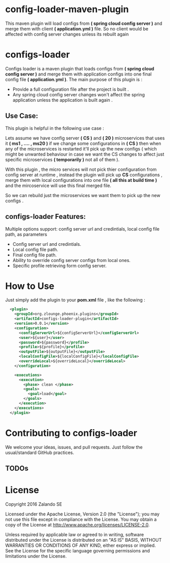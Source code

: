 # config-loader-maven-plugin

This maven plugin will load configs from **( spring cloud config server )** and merge them with client **( application.yml )** file.
So no client would be affected with config server changes unless its rebuilt again

configs-loader
=========

Configs loader is a maven plugin that loads configs from **( spring cloud config server )** and merge them with application configs into one final config file **( application.yml )**.
The main purpose of this plugin is :
- Provide a full configuration file after the project is built .
- Any spring cloud config server changes won't affect the spring application unless the application is built again .

Use Case:
-------------------
This plugin is helpful in the following use case :

Lets assume we have config server **( CS )** and **( 20 )** microservices that uses it **( ms1 , .... , ms20 )**
if we change some configurations in **( CS )** then when any of the microservices is restarted it'll pick up the new configs ( which might be unwanted behaviour in case we want the CS changes to affect just specific microservices **( temporarily )** not all of them ).

With this plugin , the micro services will not pick thier configuration from config server at runtime , instead the plugin will pick up **CS** configurations , merge them with local configurations into one file **( all this at build time )** and the mircoservice will use this final merged file.

So we can rebuild just the microservices we want them to pick up the new configs .

configs-loader Features:
-------------------
Multiple options support: config server url and credintials, local config file path, as parameters
- Config server url and credintials.
- Local config file path.
- Final config file path.
- Ability to override config server configs from local ones.
- Specific profile retrieving form config server.

How to Use
==========

Just simply add the plugin to your **pom.xml** file , like the following :

```xml
  <plugin>
    <groupId>org.zlounge.phoenix.plugins</groupId>
    <artifactId>configs-loader-plugin</artifactId>
    <version>0.0.1</version>
    <configuration>
      <configServerUrl>${configServerUrl}</configServerUrl>
      <user>${user}</user>
      <password>${password}</profile>
      <profile>${profile}</profile>
      <outputFile>${outputFile}</outputFile>
      <localConfigFile>${localConfigFile}</localConfigFile>
      <overrideLocal>${overrideLocal}</overrideLocal>
    </configuration>

    <executions>
      <execution>
        <phase> clean </phase>
        <goals>
          <goal>load</goal>
        </goals>
      </execution>
    </executions>
  </plugin>
```

Contributing to configs-loader
===============================

We welcome your ideas, issues, and pull requests. Just follow the
usual/standard GitHub practices.

TODOs
-----

License
===================

Copyright 2016 Zalando SE

Licensed under the Apache License, Version 2.0 (the "License"); you may not use this file except in compliance with the License. You may obtain a copy of the License at http://www.apache.org/licenses/LICENSE-2.0.

Unless required by applicable law or agreed to in writing, software distributed under the License is distributed on an "AS IS" BASIS, WITHOUT WARRANTIES OR CONDITIONS OF ANY KIND, either express or implied. See the License for the specific language governing permissions and limitations under the License.
